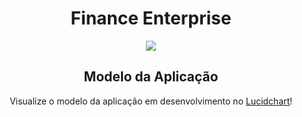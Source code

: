 <h1 align="center"> Finance Enterprise </h1>
<p align="center"> <img src="http://img.shields.io/static/v1?label=STATUS&message=EM%20DESENVOLVIMENTO&color=GREEN&style=for-the-badge"/></p>

<h2 align="center"> Modelo da Aplicação </h2>
<p align="center"> Visualize o modelo da aplicação em desenvolvimento no <a href="https://lucid.app/lucidchart/5f4fc78a-22f7-4c2a-8132-b30b1a7490b3/edit?viewport_loc=-17%2C-11%2C2681%2C1151%2C0_0&invitationId=inv_bdc6328d-9e18-4eb6-86a6-1fcd897744b5#"> Lucidchart</a>! </p>
